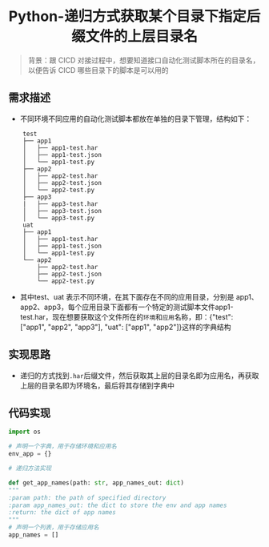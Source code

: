 # <center>Python-递归方式获取某个目录下指定后缀文件的上层目录名

> 背景：跟 CICD 对接过程中，想要知道接口自动化测试脚本所在的目录名，以便告诉 CICD 哪些目录下的脚本是可以用的

## 需求描述

- 不同环境不同应用的自动化测试脚本都放在单独的目录下管理，结构如下：  
```
    test
    ├── app1              
    │   ├── app1-test.har
    │   ├── app1-test.json
    │   └── app1-test.py    
    ├── app2             
    │   ├── app2-test.har
    │   ├── app2-test.json
    │   └── app2-test.py
    ├── app3              
    |   ├── app3-test.har
    │   ├── app3-test.json
    │   └── app3-test.py
    uat
    ├── app1              
    │   ├── app1-test.har
    │   ├── app1-test.json
    │   └── app1-test.py    
    └── app2             
        ├── app2-test.har
        ├── app2-test.json
        └── app2-test.py
```
- 其中test、uat 表示不同环境，在其下面存在不同的应用目录，分别是 app1、app2、app3，每个应用目录下面都有一个特定的测试脚本文件app1-test.har，现在想要获取这个文件所在的`环境`和`应用`名称，即：{"test": ["app1", "app2", "app3"], "uat": ["app1", "app2"]}这样的字典结构

## 实现思路

- 递归的方式找到`.har`后缀文件，然后获取其上层的目录名即为应用名，再获取上层的目录名即为环境名，最后将其存储到字典中

## 代码实现

```python
import os

# 声明一个字典，用于存储环境和应用名
env_app = {}

# 递归方法实现

def get_app_names(path: str, app_names_out: dict)
"""
:param path: the path of specified directory
:param app_names_out: the dict to store the env and app names
:return: the dict of app names
"""
# 声明一个列表，用于存储应用名
app_names = []
